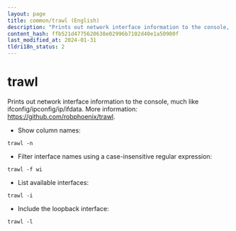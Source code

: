 ```yaml
---
layout: page
title: common/trawl (English)
description: "Prints out network interface information to the console, much like ifconfig/ipconfig/ip/ifdata."
content_hash: ffb521d4775620638e02996b7102d40e1a50980f
last_modified_at: 2024-01-31
tldri18n_status: 2
---
```

# trawl

Prints out network interface information to the console, much like ifconfig/ipconfig/ip/ifdata.
More information: <https://github.com/robphoenix/trawl>.

- Show column names:

`trawl -n`

- Filter interface names using a case-insensitive regular expression:

`trawl -f wi`

- List available interfaces:

`trawl -i`

- Include the loopback interface:

`trawl -l`
